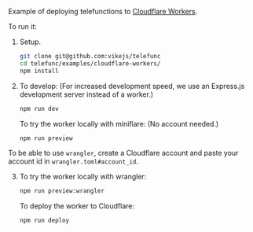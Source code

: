 Example of deploying telefunctions to [Cloudflare Workers](https://workers.cloudflare.com/).

To run it:

1. Setup.
   ```bash
   git clone git@github.com:vikejs/telefunc
   cd telefunc/examples/cloudflare-workers/
   npm install
   ```

2. To develop: (For increased development speed, we use an Express.js development server instead of a worker.)
   ```bash
   npm run dev
   ```
   To try the worker locally with miniflare: (No account needed.)
   ```bash
   npm run preview
   ```

To be able to use `wrangler`, create a Cloudflare account and paste your account id in `wrangler.toml#account_id`.

3. To try the worker locally with wrangler:
   ```bash
   npm run preview:wrangler
   ```
   To deploy the worker to Cloudflare:
   ```bash
   npm run deploy
   ```
